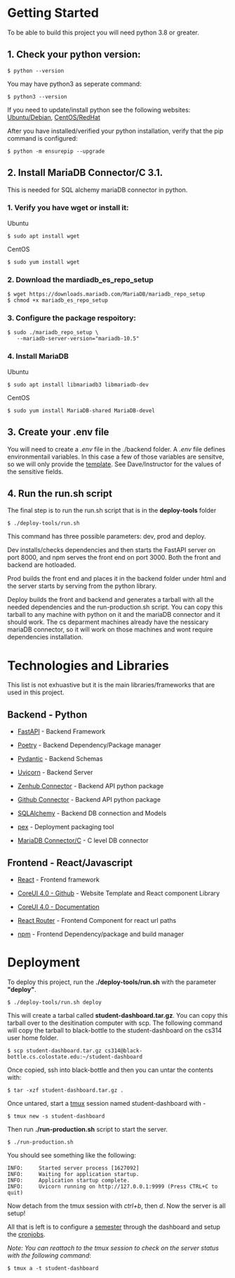 # Getting Started

To be able to build this project you will need python 3.8 or greater.

## 1. Check your python version:

```
$ python --version
```

You may have python3 as seperate command:

```
$ python3 --version
```

If you need to update/install python see the following websites: [Ubuntu/Debian](https://docs.python-guide.org/starting/install3/linux/), [CentOS/RedHat](https://www.liquidweb.com/kb/how-to-install-python-3-on-centos-7/)

After you have installed/verified your python installation, verify that the pip command is configured:

```
$ python -m ensurepip --upgrade
```

## 2. Install MariaDB Connector/C 3.1.

This is needed for SQL alchemy mariaDB connector in python.

### 1. Verify you have wget or install it:

Ubuntu

```
$ sudo apt install wget
```

CentOS

```
$ sudo yum install wget
```

### 2. Download the mardiadb_es_repo_setup

```
$ wget https://downloads.mariadb.com/MariaDB/mariadb_repo_setup
$ chmod +x mariadb_es_repo_setup
```

### 3. Configure the package respoitory:

```
$ sudo ./mariadb_repo_setup \
   --mariadb-server-version="mariadb-10.5"
```

### 4. Install MariaDB

Ubuntu

```
$ sudo apt install libmariadb3 libmariadb-dev
```

CentOS

```
$ sudo yum install MariaDB-shared MariaDB-devel
```

## 3. Create your .env file

You will need to create a _.env_ file in the ./backend folder. A _.env_ file defines environmentail variables. In this case a few of those variables are sensitve, so we will only provide the [template](./CONFIG.md). See Dave/Instructor for the values of the sensitive fields.

## 4. Run the run.sh script

The final step is to run the run.sh script that is in the **deploy-tools** folder

```
$ ./deploy-tools/run.sh
```

This command has three possible parameters: dev, prod and deploy.

Dev installs/checks dependencies and then starts the FastAPI server on port 8000, and npm serves the front end on port 3000. Both the front and backend are hotloaded.

Prod builds the front end and places it in the backend folder under html and the server starts by serving from the python library.

Deploy builds the front and backend and generates a tarball with all the needed dependencies and the run-production.sh script. You can copy this tarball to any machine with python on it and the mariaDB connector and it should work. The cs deparment machines already have the nessicary mariaDB connector, so it will work on those machines and wont require dependencies installation.

# Technologies and Libraries

This list is not exhuastive but it is the main libraries/frameworks that are used in this project.

## Backend - Python

- [FastAPI](https://fastapi.tiangolo.com/) - Backend Framework

- [Poetry](https://python-poetry.org/) - Backend Dependency/Package manager

- [Pydantic](https://pydantic-docs.helpmanual.io/) - Backend Schemas

- [Uvicorn](https://www.uvicorn.org/) - Backend Server

- [Zenhub Connector](https://pypi.org/project/pyzenhub/) - Backend API python package

- [Github Connector](https://github.com/PyGithub/PyGithub) - Backend API python package

- [SQLAlchemy](https://www.sqlalchemy.org/) - Backend DB connection and Models

- [pex](https://pex.readthedocs.io/en/v2.1.46/) - Deployment packaging tool

- [MariaDB Connector/C](https://mariadb.com/docs/clients/mariadb-connectors/connector-c/install/) - C level DB connector

## Frontend - React/Javascript

- [React](https://reactjs.org/) - Frontend framework

- [CoreUI 4.0 - Github](https://github.com/coreui/coreui-free-react-admin-template#installation) - Website Template and React component Library

- [CoreUI 4.0 - Documentation](https://coreui.io/react/docs/4.0/getting-started/introduction/)

- [React Router](https://reactrouter.com/) - Frontend Component for react url paths

- [npm](https://docs.npmjs.com/) - Frontend Dependency/package and build manager

# Deployment

To deploy this project, run the **./deploy-tools/run.sh** with the parameter **"deploy"**.

```
$ ./deploy-tools/run.sh deploy
```

This will create a tarbal called **student-dashboard.tar.gz**. You can copy this tarball over to the desitination computer with scp. The following command will copy the tarball to black-bottle to the student-dashboard on the cs314 user home folder.

```
$ scp student-dashboard.tar.gz cs314@black-bottle.cs.colostate.edu:~/student-dashboard
```

Once copied, ssh into black-bottle and then you can untar the contents with:

```
$ tar -xzf student-dashboard.tar.gz .
```

Once untared, start a [tmux](https://tmuxcheatsheet.com/) session named student-dashboard with -

```
$ tmux new -s student-dashboard
```

Then run **./run-production.sh** script to start the server.

```
$ ./run-production.sh
```

You should see something like the following:

```
INFO:     Started server process [1627092]
INFO:     Waiting for application startup.
INFO:     Application startup complete.
INFO:     Uvicorn running on http://127.0.0.1:9999 (Press CTRL+C to quit)
```

Now detach from the tmux session with _ctrl+b_, then _d_.
Now the server is all setup!

All that is left is to configure a [semester](./CONFIG.md#semester) through the dashboard and setup the [cronjobs](./CONFIG.md#cronjob).

_Note: You can reattach to the tmux session to check on the server status with the following command_:

```
$ tmux a -t student-dashboard
```
